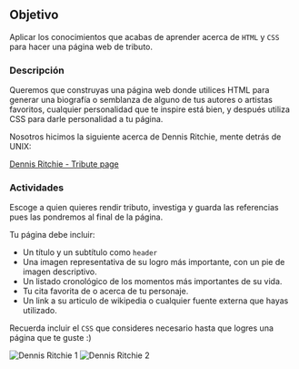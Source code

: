 ## Objetivo

Aplicar los conocimientos que acabas de aprender acerca de `HTML` y `CSS` para hacer una página web de tributo.

### Descripción

Queremos que construyas una página web donde utilices HTML para generar una biografía o semblanza de alguno de tus autores o artistas favoritos, cualquier personalidad que te inspire está bien, y después utiliza CSS para darle personalidad a tu página.

Nosotros hicimos la siguiente acerca de Dennis Ritchie, mente detrás de UNIX:

[Dennis Ritchie - Tribute page](https://softwarenacho.github.io/dennis-ritchie/)

### Actividades

Escoge a quien quieres rendir tributo, investiga y guarda las referencias pues las pondremos al final de la página.

Tu página debe incluir:

* Un título y un subtítulo como `header`
* Una imagen representativa de su logro más importante, con un pie de imagen descriptivo.
* Un listado cronológico de los momentos más importantes de su vida.
* Tu cita favorita de o acerca de tu personaje.
* Un link a su articulo de wikipedia o cualquier fuente externa que hayas utilizado.

Recuerda incluir el `CSS` que consideres necesario hasta que logres una página que te guste :)

![Dennis Ritchie 1](https://codealab.files.wordpress.com/2017/05/screen-shot-2017-05-17-at-10-32-58-a-m.png)
![Dennis Ritchie 2](https://codealab.files.wordpress.com/2017/05/screen-shot-2017-05-17-at-10-33-15-a-m.png)
